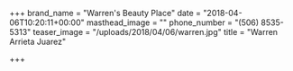 +++
brand_name = "Warren's Beauty Place"
date = "2018-04-06T10:20:11+00:00"
masthead_image = ""
phone_number = "(506) 8535-5313"
teaser_image = "/uploads/2018/04/06/warren.jpg"
title = "Warren Arrieta Juarez"

+++
